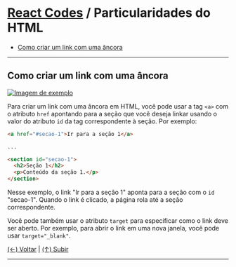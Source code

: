 # [React Codes](https://github.com/systemboys/React_Codes#react-codes "React Codes") / Particularidades do HTML

- [Como criar um link com uma âncora](#link-do-texto-de-comeco "Como criar um link com uma âncora")

---

## Como criar um link com uma âncora

[![Imagem de exemplo](https://site.com/img/exemplo.png "Imagem de exemplo")](http://link.com "Imagem de exemplo")

Para criar um link com uma âncora em HTML, você pode usar a tag `<a>` com o atributo `href` apontando para a seção que você deseja linkar usando o valor do atributo `id` da tag correspondente à seção. Por exemplo:

```html
<a href="#secao-1">Ir para a seção 1</a>

...

<section id="secao-1">
  <h2>Seção 1</h2>
  <p>Conteúdo da seção 1.</p>
</section>
```

Nesse exemplo, o link "Ir para a seção 1" aponta para a seção com o `id` "secao-1". Quando o link é clicado, a página rola até a seção correspondente.

Você pode também usar o atributo `target` para especificar como o link deve ser aberto. Por exemplo, para abrir o link em uma nova janela, você pode usar `target="_blank"`.

[(&larr;) Voltar](https://github.com/systemboys/React_Codes#react-codes "Voltar ao Sumário") | 
[(&uarr;) Subir](#particularidades-do-html "Subir para o topo")

---